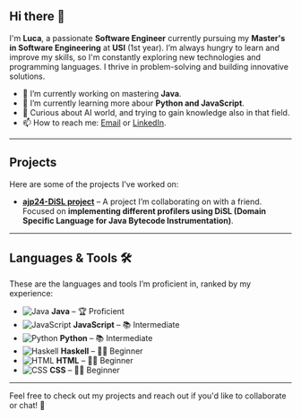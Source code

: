 ## Hi there 👋

I'm **Luca**, a passionate **Software Engineer** currently pursuing my **Master's in Software Engineering** at **USI** (1st year). I’m always hungry to learn and improve my skills, so I'm constantly exploring new technologies and programming languages. I thrive in problem-solving and building innovative solutions.

- 🔭 I’m currently working on mastering **Java**.
- 🌱 I’m currently learning more abour **Python and JavaScript**.
- 🧐 Curious about AI world, and trying to gain knowledge also in that field.
- 📫 How to reach me: [Email](luca.airaghi24@gmail.com) or [LinkedIn](https://www.linkedin.com/in/luca-airaghi).

---

## Projects

Here are some of the projects I've worked on:

- [**ajp24-DiSL project**](https://github.com/simonskodt/ajp24-disl-project) – A project I’m collaborating on with a friend. Focused on **implementing different profilers using DiSL (Domain Specific Language for Java Bytecode Instrumentation)**.

---

## Languages & Tools 🛠️

These are the languages and tools I’m proficient in, ranked by my experience:

- ![Java](https://img.shields.io/badge/-Java-007396?style=flat-square&logo=java&logoColor=ffffff) **Java** –  🏆 Proficient
- ![JavaScript](https://img.shields.io/badge/-JavaScript-FFB13B?style=flat-square&logo=javascript&logoColor=ffffff) **JavaScript** – 📚 Intermediate
- ![Python](https://img.shields.io/badge/-Python-3776AB?style=flat-square&logo=python&logoColor=ffffff) **Python** – 📚 Intermediate
- ![Haskell](https://img.shields.io/badge/-Haskell-5e5086?style=flat-square&logo=haskell&logoColor=ffffff) **Haskell** – 🧑‍💻 Beginner
- ![HTML](https://img.shields.io/badge/-HTML-E34F26?style=flat-square&logo=html5&logoColor=ffffff) **HTML** – 🧑‍💻 Beginner
- ![CSS](https://img.shields.io/badge/-CSS-1572B6?style=flat-square&logo=css3&logoColor=ffffff) **CSS** – 🧑‍💻 Beginner
---

Feel free to check out my projects and reach out if you'd like to collaborate or chat! 🚀
